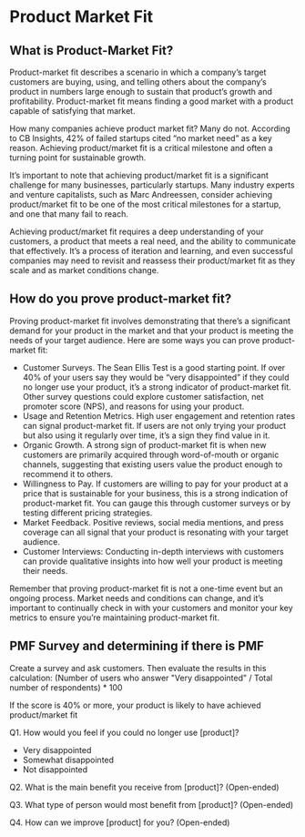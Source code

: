 # Product Market Fit

## What is Product-Market Fit?

Product-market fit describes a scenario in which a company’s target customers are buying, using, and telling others about the company’s product in numbers large enough to sustain that product’s growth and profitability.
Product-market fit means finding a good market with a product capable of satisfying that market.

How many companies achieve product market fit?
Many do not. According to CB Insights, 42% of failed startups cited “no market need” as a key reason. Achieving product/market fit is a critical milestone and often a turning point for sustainable growth.

It’s important to note that achieving product/market fit is a significant challenge for many businesses, particularly startups. Many industry experts and venture capitalists, such as Marc Andreessen, consider achieving product/market fit to be one of the most critical milestones for a startup, and one that many fail to reach.

Achieving product/market fit requires a deep understanding of your customers, a product that meets a real need, and the ability to communicate that effectively. It’s a process of iteration and learning, and even successful companies may need to revisit and reassess their product/market fit as they scale and as market conditions change.

## How do you prove product-market fit?

Proving product-market fit involves demonstrating that there’s a significant demand for your product in the market and that your product is meeting the needs of your target audience. Here are some ways you can prove product-market fit:

- Customer Surveys. The Sean Ellis Test is a good starting point. If over 40% of your users say they would be “very disappointed” if they could no longer use your product, it’s a strong indicator of product-market fit. Other survey questions could explore customer satisfaction, net promoter score (NPS), and reasons for using your product.
- Usage and Retention Metrics. High user engagement and retention rates can signal product-market fit. If users are not only trying your product but also using it regularly over time, it’s a sign they find value in it.
- Organic Growth. A strong sign of product-market fit is when new customers are primarily acquired through word-of-mouth or organic channels, suggesting that existing users value the product enough to recommend it to others.
- Willingness to Pay. If customers are willing to pay for your product at a price that is sustainable for your business, this is a strong indication of product-market fit. You can gauge this through customer surveys or by testing different pricing strategies.
- Market Feedback. Positive reviews, social media mentions, and press coverage can all signal that your product is resonating with your target audience.
- Customer Interviews: Conducting in-depth interviews with customers can provide qualitative insights into how well your product is meeting their needs.

Remember that proving product-market fit is not a one-time event but an ongoing process. Market needs and conditions can change, and it’s important to continually check in with your customers and monitor your key metrics to ensure you’re maintaining product-market fit.

## PMF Survey and determining if there is PMF

Create a survey and ask customers.
Then evaluate the results in this calculation:
(Number of users who answer "Very disappointed" / Total number of respondents) \* 100

If the score is 40% or more, your product is likely to have achieved product/market fit

Q1. How would you feel if you could no longer use [product]?

- Very disappointed
- Somewhat disappointed
- Not disappointed

Q2. What is the main benefit you receive from [product]?
(Open-ended)

Q3. What type of person would most benefit from [product]?
(Open-ended)

Q4. How can we improve [product] for you?
(Open-ended)
